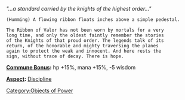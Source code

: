 *"...a standard carried by the knights of the highest order..."*

`(Humming) A flowing ribbon floats inches above a simple pedestal.`

`The Ribbon of Valor has not been worn by mortals for a very`  
`long time, and only the oldest faintly remember the stories`  
`of the Knights of that proud order. The legends talk of its`  
`return, of the honorable and mighty traversing the planes`  
`again to protect the weak and innocent. And here rests the`  
`sign, without trace of decay. There is hope.`

**[Commune Bonus](Commune "wikilink"):** hp +15%, mana +15%, -5 wisdom

**[Aspect](:Category:Aspects "wikilink"):** [
Discipline](Aspect_-_Discipline "wikilink")

[Category:Objects of Power](Category:Objects_of_Power "wikilink")
